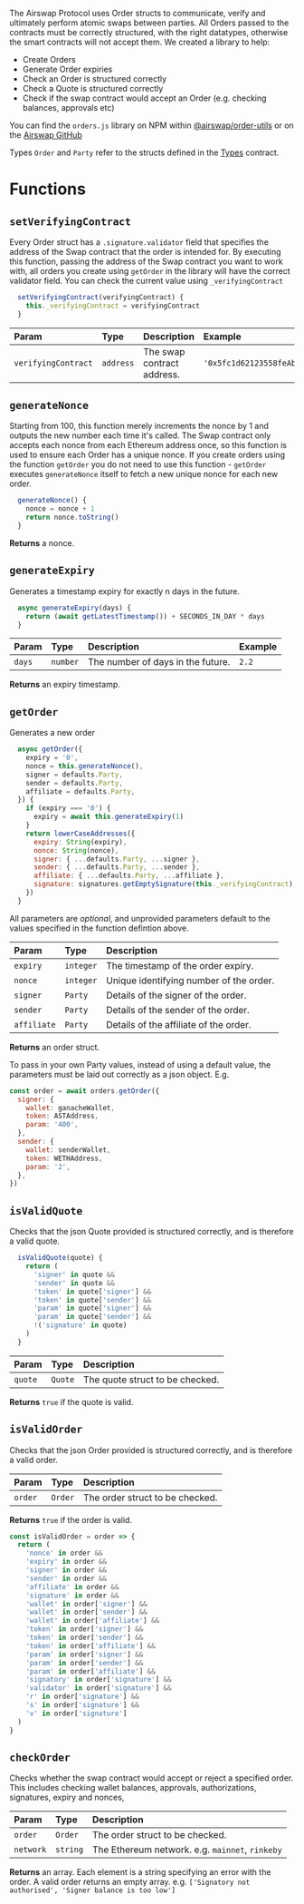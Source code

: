 The Airswap Protocol uses Order structs to communicate, verify and ultimately perform atomic swaps between parties. All Orders passed to the contracts must be correctly structured, with the right datatypes, otherwise the smart contracts will not accept them. We created a library to help:
- Create Orders
- Generate Order expiries
- Check an Order is structured correctly
- Check a Quote is structured correctly
- Check if the swap contract would accept an Order (e.g. checking balances, approvals etc)

You can find the `orders.js` library on NPM within [@airswap/order-utils](https://www.npmjs.com/package/@airswap/order-utils) or on the [Airswap GitHub](https://github.com/airswap/airswap-protocols/blob/master/utils/order-utils/src/orders.js)

Types `Order` and `Party` refer to the structs defined in the [Types](https://docs.airswap.io/contracts/types) contract.

# Functions

## `setVerifyingContract`

Every Order struct has a `.signature.validator` field that specifies the address of the Swap contract that the order is intended for. By executing this function, passing the address of the Swap contract you want to work with, all orders you create using `getOrder` in the library will have the correct validator field. You can check the current value using `_verifyingContract`



```javascript
  setVerifyingContract(verifyingContract) {
    this._verifyingContract = verifyingContract
  }
```

| Param               | Type     | Description                | Example                                        |
| :------------------ | :------- | :------------------------- | :--------------------------------------------- |
| `verifyingContract` | `address`| The swap contract address. | `'0x5fc1d62123558feAbad1B806FDEfeC1dE61162dE'` |

## `generateNonce`

Starting from 100, this function merely increments the nonce by 1 and outputs the new number each time it's called. The Swap contract only accepts each nonce from each Ethereum address once, so this function is used to ensure each Order has a unique nonce. If you create orders using the function `getOrder` you do not need to use this function - `getOrder` executes `generateNonce` itself to fetch a new unique nonce for each new order.

```javascript
  generateNonce() {
    nonce = nonce + 1
    return nonce.toString()
  }
```

**Returns** a nonce.

## `generateExpiry`

Generates a timestamp expiry for exactly n days in the future.

```javascript
  async generateExpiry(days) {
    return (await getLatestTimestamp()) + SECONDS_IN_DAY * days
  }
```

| Param     | Type     | Description                       | Example     |
| :-------- | :------- | :-------------------------------- | :---------- |
| `days`    | `number` | The number of days in the future. | `2.2`       |

**Returns** an expiry timestamp.

## `getOrder`

Generates a new order

```javascript
  async getOrder({
    expiry = '0',
    nonce = this.generateNonce(),
    signer = defaults.Party,
    sender = defaults.Party,
    affiliate = defaults.Party,
  }) {
    if (expiry === '0') {
      expiry = await this.generateExpiry(1)
    }
    return lowerCaseAddresses({
      expiry: String(expiry),
      nonce: String(nonce),
      signer: { ...defaults.Party, ...signer },
      sender: { ...defaults.Party, ...sender },
      affiliate: { ...defaults.Party, ...affiliate },
      signature: signatures.getEmptySignature(this._verifyingContract),
    })
  }
```

All parameters are _optional_, and unprovided parameters default to the values specified in the function defintion above.

| Param       | Type     | Description                            |
| :---------- | :------- | :------------------------------------- |
| `expiry`    | `integer`| The timestamp of the order expiry.     |
| `nonce`     | `integer`| Unique identifying number of the order.|
| `signer`    | `Party`  | Details of the signer of the order.    |
| `sender`    | `Party`  | Details of the sender of the order.    |
| `affiliate` | `Party`  | Details of the affiliate of the order. |

**Returns** an order struct.

To pass in your own Party values, instead of using a default value, the parameters must be laid out correctly as a json object. E.g.
```javascript
const order = await orders.getOrder({
  signer: {
    wallet: ganacheWallet,
    token: ASTAddress,
    param: '400',
  },
  sender: {
    wallet: senderWallet,
    token: WETHAddress,
    param: '2',
  },
})
```

## `isValidQuote`

Checks that the json Quote provided is structured correctly, and is therefore a valid quote.

```javascript
  isValidQuote(quote) {
    return (
      'signer' in quote &&
      'sender' in quote &&
      'token' in quote['signer'] &&
      'token' in quote['sender'] &&
      'param' in quote['signer'] &&
      'param' in quote['sender'] &&
      !('signature' in quote)
    )
  }
```

| Param    | Type    | Description                         |
| :------- | :------ | :---------------------------------- |
| `quote`  | `Quote` | The quote struct to be checked.     |

**Returns** `true` if the quote is valid.


## `isValidOrder`

Checks that the json Order provided is structured correctly, and is therefore a valid order.

| Param    | Type    | Description                         |
| :------- | :------ | :---------------------------------- |
| `order`  | `Order` | The order struct to be checked.     |

**Returns** `true` if the order is valid.

```javascript
const isValidOrder = order => {
  return (
    'nonce' in order &&
    'expiry' in order &&
    'signer' in order &&
    'sender' in order &&
    'affiliate' in order &&
    'signature' in order &&
    'wallet' in order['signer'] &&
    'wallet' in order['sender'] &&
    'wallet' in order['affiliate'] &&
    'token' in order['signer'] &&
    'token' in order['sender'] &&
    'token' in order['affiliate'] &&
    'param' in order['signer'] &&
    'param' in order['sender'] &&
    'param' in order['affiliate'] &&
    'signatory' in order['signature'] &&
    'validator' in order['signature'] &&
    'r' in order['signature'] &&
    's' in order['signature'] &&
    'v' in order['signature']
  )
}
```

## `checkOrder`

Checks whether the swap contract would accept or reject a specified order. This includes checking wallet balances, approvals, authorizations, signatures, expiry and nonces,

| Param     | Type     | Description                                      |
| :-------- | :------- | :----------------------------------------------- |
| `order`   | `Order`  | The order struct to be checked.                  |
| `network` | `string` | The Ethereum network. e.g. `mainnet`, `rinkeby`  |

**Returns** an array. Each element is a string specifying an error with the order. A valid order returns an empty array.
e.g. `['Signatory not authorised', 'Signer balance is too low']`
